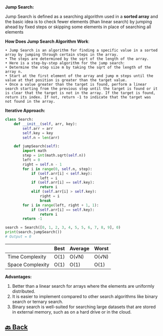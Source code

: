 **Jump Search:**

Jump Search is defined as a searching algorithm used in a **sorted array** and the basic idea is to check fewer elements (than linear search) by jumping ahead by fixed steps or skipping some elements in place of searching all elements

**How Does Jump Search Algorithm Work**:

    • Jump Search is an algorithm for finding a specific value in a sorted array by jumping through certain steps in the array.
    • The steps are determined by the sqrt of the length of the array.
    • Here is a step-by-step algorithm for the jump search:
    • Determine the step size m by taking the sqrt of the length of the array n.
    • Start at the first element of the array and jump m steps until the value at that position is greater than the target value.
    • Once a value greater than the target is found, perform a linear search starting from the previous step until the target is found or it is clear that the target is not in the array. If the target is found, return its index. If not, return -1 to indicate that the target was not found in the array.

**Iterative Approach:**

```python
class Search:
    def __init__(self, arr, key):
        self.arr = arr
        self.key = key
        self.n = len(arr)

    def jumpSearch(self):
        import math
        step = int(math.sqrt(self.n))
        left = 0
        right = self.n - 1
        for i in range(0, self.n, step):
            if (self.arr[i] < self.key):
                left = i
            if (self.arr[i] == self.key):
                return i
            elif (self.arr[i] > self.key):
                right = i
                break
        for i in range(left, right + 1, 1):
            if (self.arr[i] == self.key):
                return i
        return -1

search = Search([0, 1, 2, 3, 4, 5, 5, 6, 7, 8, 9], 0)
print(search.jumpSearch())
# Output = 0
```

|                  | Best | Average | Worst |
| ---------------- | ---- | ------- | ----- |
| Time Complexity  | O(1) | O(√N)   | O(√N) |
| Space Complexity | O(1) | O(1)    | O(1)  |

**Advantages:**

1. Better than a linear search for arrays where the elements are uniformly distributed. </br>
2. It is easier to implement compared to other search algorithms like binary search or ternary search. </br>
3. Binary search is well-suited for searching large datasets that are stored in external memory, such as on a hard drive or in the cloud. </br>


<h2><a href="https://github.com/sanjay9616/data-structure-and-alogrithms/blob/master/Searching/README.md"> 🔙 Back</a></h2>